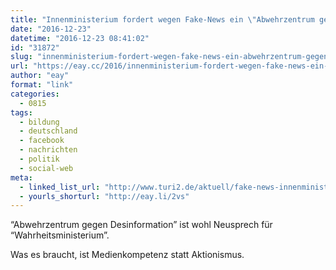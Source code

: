 ```yaml
---
title: "Innenministerium fordert wegen Fake-News ein \"Abwehrzentrum gegen Desinformation\""
date: "2016-12-23"
datetime: "2016-12-23 08:41:02"
id: "31872"
slug: "innenministerium-fordert-wegen-fake-news-ein-abwehrzentrum-gegen-desinformation"
url: "https://eay.cc/2016/innenministerium-fordert-wegen-fake-news-ein-abwehrzentrum-gegen-desinformation/"
author: "eay"
format: "link"
categories:
  - 0815
tags:
  - bildung
  - deutschland
  - facebook
  - nachrichten
  - politik
  - social-web
meta:
  - linked_list_url: "http://www.turi2.de/aktuell/fake-news-innenministerium-fordert-abwehrzentrum/"
  - yourls_shorturl: "http://eay.li/2vs"
---
```


“Abwehrzentrum gegen Desinformation” ist wohl Neusprech für “Wahrheitsministerium”.

Was es braucht, ist Medienkompetenz statt Aktionismus.
